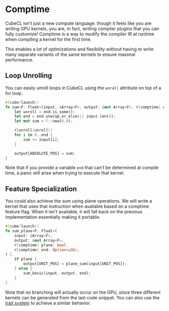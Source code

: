 # Comptime

CubeCL isn't just a new compute language: though it feels like you are writing GPU kernels, you are,
in fact, writing compiler plugins that you can fully customize! Comptime is a way to modify the
compiler IR at runtime when compiling a kernel for the first time.

This enables a lot of optimizations and flexibility without having to write many separate variants
of the same kernels to ensure maximal performance.

## Loop Unrolling

You can easily unroll loops in CubeCL using the `unroll` attribute on top of a for loop.

```rust
#[cube(launch)]
fn sum<F: Float>(input: &Array<F>, output: &mut Array<F>, #[comptime] end: Option<u32>) {
    let unroll = end.is_some();
    let end = end.unwrap_or_else(|| input.len());
    let mut sum = F::new(0.0);

    #[unroll(unroll)]
    for i in 0..end {
        sum += input[i];
    }

    output[ABSOLUTE_POS] = sum;
}
```

Note that if you provide a variable `end` that can't be determined at compile time, a panic will
arise when trying to execute that kernel.

## Feature Specialization

You could also achieve the sum using plane operations. We will write a kernel that uses that
instruction when available based on a comptime feature flag. When it isn't available, it will fall
back on the previous implementation essentially making it portable.

```rust
#[cube(launch)]
fn sum_plane<F: Float>(
    input: &Array<F>,
    output: &mut Array<F>,
    #[comptime] plane: bool,
    #[comptime] end: Option<u32>,
) {
    if plane {
        output[UNIT_POS] = plane_sum(input[UNIT_POS]);
    } else {
        sum_basic(input, output, end);
    }
}
```

Note that no branching will actually occur on the GPU, since three different kernels can be
generated from the last code snippet. You can also use the
[trait system](../language-support/trait.md) to achieve a similar behavior.
